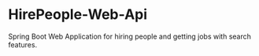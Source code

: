 # HirePeople-Web-Api
Spring Boot Web Application for hiring people and getting jobs with search features.

